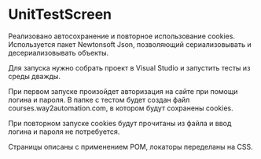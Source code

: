 # UnitTestScreen
Реализовано автосохранение и повторное использование cookies.
Используется пакет Newtonsoft Json, позволяющий сериализовывать и десериализовывать объекты.

Для запуска нужно собрать проект в Visual Studio и запустить тесты из среды дважды.

При первом запуске произойдет авторизация на сайте при помощи логина и пароля. В папке с тестом будет создан файл courses.way2automation.com, в котором будут сохранены cookies.

При повторном запуске cookies будут прочитаны из файла и ввод логина и пароля не потребуется.

Страницы описаны с применением POM, локаторы переделаны на CSS.
